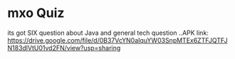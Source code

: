 # mxo Quiz
its got SIX question about Java and general tech question ..APK link: https://drive.google.com/file/d/0B37VcYN0aIquYW03SnpMTEx6ZTFJQTFJN183dlVtU01vd2FN/view?usp=sharing
